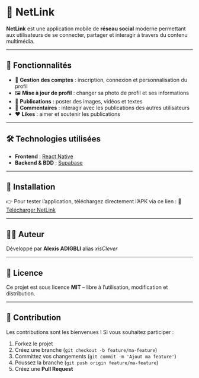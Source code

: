

# 📱 NetLink

**NetLink** est une application mobile de **réseau social** moderne permettant aux utilisateurs de se connecter, partager et interagir à travers du contenu multimédia.

---

## 🚀 Fonctionnalités

* 👤 **Gestion des comptes** : inscription, connexion et personnalisation du profil
* 🖼️ **Mise à jour de profil** : changer sa photo de profil et ses informations
* 📝 **Publications** : poster des images, vidéos et textes
* 💬 **Commentaires** : interagir avec les publications des autres utilisateurs
* ❤️ **Likes** : aimer et soutenir les publications

---

## 🛠️ Technologies utilisées

* **Frontend** : [React Native](https://reactnative.dev/)
* **Backend & BDD** : [Supabase](https://supabase.com/)

---

## 📲 Installation

👉 Pour tester l’application, téléchargez directement l’APK via ce lien :
🔗 [Télécharger NetLink]([lien_vers_ton_apk](https://expo.dev/accounts/alexisclever/projects/netLink/builds/c2e35c2f-395e-4c9a-8864-64f90ddbd882))

---

## 👨‍💻 Auteur

Développé par **Alexis ADIGBLI** alias *xisClever*

---

## 📜 Licence

Ce projet est sous licence **MIT** – libre à l’utilisation, modification et distribution.

---

## 🌟 Contribution

Les contributions sont les bienvenues !
Si vous souhaitez participer :

1. Forkez le projet
2. Créez une branche (`git checkout -b feature/ma-feature`)
3. Committez vos changements (`git commit -m 'Ajout ma feature'`)
4. Poussez la branche (`git push origin feature/ma-feature`)
5. Créez une **Pull Request**

